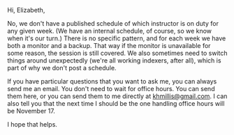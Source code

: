 Hi, Elizabeth,  
  
No, we don't have a published schedule of which instructor is on duty for any given week. (We have an internal schedule, of course, so we know when it's our turn.) There is no specific pattern, and for each week we have both a monitor and a backup. That way if the monitor is unavailable for some reason, the session is still covered. We also sometimes need to switch things around unexpectedly (we're all working indexers, after all), which is part of why we don't post a schedule.  
  
If you have particular questions that you want to ask me, you can always send me an email. You don't need to wait for office hours. You can send them here, or you can send them to me directly at [khmillis@gmail.com](mailto:khmillis@gmail.com). I can also tell you that the next time I should be the one handling office hours will be November 17.  
  
I hope that helps.
